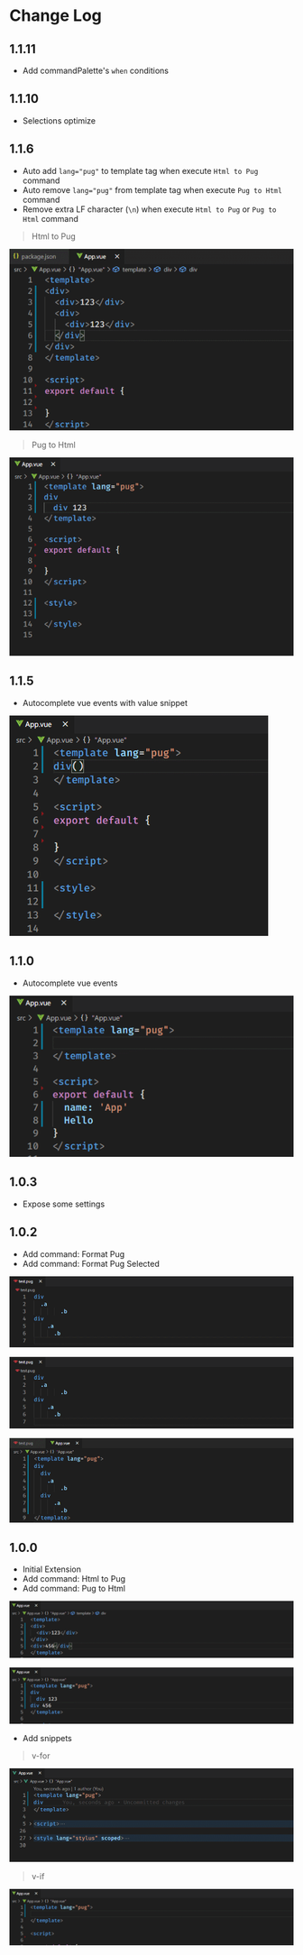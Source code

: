 # Change Log

## 1.1.11

- Add commandPalette's `when` conditions

## 1.1.10

- Selections optimize

## 1.1.6

- Auto add `lang="pug"` to template tag when execute `Html to Pug` command
- Auto remove `lang="pug"` from template tag when execute `Pug to Html` command
- Remove extra LF character (`\n`) when  execute `Html to Pug` or `Pug to Html` command

> Html to Pug

![](./doc/images/016.gif)

> Pug to Html

![](./doc/images/017.gif)


## 1.1.5

- Autocomplete vue events with value snippet

![](./doc/images/015.gif)

## 1.1.0

- Autocomplete vue events

![](./doc/images/014.gif)

## 1.0.3

- Expose some settings

## 1.0.2

- Add command: Format Pug
- Add command: Format Pug Selected

![](./doc/images/008.gif)

![](./doc/images/009.gif)

![](./doc/images/010.gif)

## 1.0.0

- Initial Extension
- Add command: Html to Pug
- Add command: Pug to Html

![Html to Pug](./doc/images/011.gif)

![Pug to Html](./doc/images/012.gif)


- Add snippets

> v-for

![](./doc/images/002.gif)

> v-if

![](./doc/images/013.gif)
